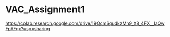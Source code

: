 # VAC_Assignment1

https://colab.research.google.com/drive/19QcmSqudkzMn9_X8_4FX__IaQwFpAFqx?usp=sharing
